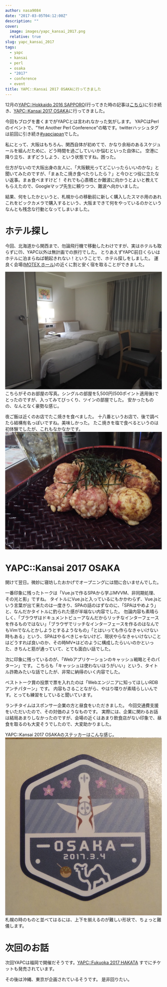 ```yaml
---
author: nasa9084
date: "2017-03-05T04:12:00Z"
description: ""
cover:
  image: images/yapc_kansai_2017.png
  relative: true
slug: yapc_kansai_2017
tags:
  - yapc
  - kansai
  - perl
  - osaka
  - "2017"
  - conference
  - event
title: YAPC::Kansai 2017 OSAKAに行ってきました
---
```



12月の[YAPC::Hokkaido 2016 SAPPORO](http://yapcjapan.org/2016hokkaido/)(行ってきた時の記事は[こちら](/article/yapc_hokkaido_2016))に引き続き、[YAPC::Kansai 2017 OSAKA](http://yapcjapan.org/2017kansai/)に行ってきました。

今回もブログを書くまでがYAPCとは言われなかった気がします。
YAPCはPerlのイベントで、"Yet Another Perl Conference"の略です。twitterハッシュタグは前回に引き続き[#yapcjapan](https://twitter.com/hashtag/yapcjapan)でした。

私にとって、大阪はもちろん、関西自体が初めてで、かなり余裕のあるスケジュールを組んだために、どう時間を過ごしていいか悩むといった自体に。
空港に降り立ち、まずどうしよう、という状態ですね。困った。

仕方がないので大阪出身の友人に、「大阪観光ってどこいったらいいのかな」と聞いてみたのですが、「まぁたこ焼き食べたりしたら？」と今ひとつ役に立たない返事。まぁ食べますけど！
それでも心斎橋とか難波に向かうとよいと教えてもらえたので、Googleマップ先生に頼りつつ、難波へ向かいました。

結果、何をしたかというと、札幌からの移動前に新しく購入したスマホ用のあれこれをビックカメラで購入するという、大阪まできて何をやっているのかというなんとも残念な行動となってしまいました。

# ホテル探し
今回、北海道から関西まで、勿論飛行機で移動したわけですが、実はホテルも取らずに(!)、YAPC以外は無計画での旅行でした。
とりあえずYAPC前日くらいはホテルに泊まらねば朝起きれない！ということで、ホテル探しをしました。
運良く会場([MOTEX ホール](http://www.motex.co.jp/))の近くに割と安く宿を取ることができました。

![yapc2017kansai_hotel1](images/yapc2017kansai_hotel1.jpg)
こちらがそのお部屋の写真。シングルの部屋を5,500円(500ポイント適用後)でとったのですが、入ってみてびっくり、ツインの部屋でした。
安かったものの、なんとなく豪勢な感じ。

夜ご飯は近くのお店でたこ焼きを食べました。
十八番というお店で、後で調べたら結構有名っぽいですね。美味しかった。
たこ焼きを塩で食べるというのは初体験でしたが、これもなかなかです。
![takoyaki_18ban](images/takoyaki_18ban.jpg)

# YAPC::Kansai 2017 OSAKA
開けて翌日。微妙に寝坊したおかげでオープニングには間に合いませんでした。

一番印象に残ったトークは「Vue.jsで作るSPAから学ぶMVVM、非同期処理、その光と影」ですね。
タイトルにVue.jsと入っているにもかかわらず、Vue.jsという言葉が出て来たのは一度きり、SPAの話のはずなのに、「SPAはやめよう」と、なんだかタイトルに釣られた感が半端ない内容でした。
勿論内容も素晴らしく、「ブラウザはドキュメントビューアなんだからリッチなインターフェースを作るものではない」「ブラウザでリッチなインターフェースを作るのはなんでもVimでなんとかしようとするようなもの」「とはいっても作らなきゃいけない時もある」という、SPAはやるべきじゃないけど、現状やらなきゃいけないことはどうすれば良いのか、その時MV\*はどのように構成したらいいのかといった、きちんと筋が通っていて、とても面白い話でした。

次に印象に残っているのが、「Webアプリケーションのキャッシュ戦略とそのパターン」です。
こちらも「キャッシュは使わないほうがいい」という、タイトル詐欺みたいな話でしたが、非常に納得のいく内容でした。

ベストトーク賞の投票で票を入れたのは「Webエンジニアに知ってほしいRDBアンチパターン」です。
内容もさることながら、やはり喋りが素晴らしいんです。とっても練習をしていると聞いています。

ランチタイムはスポンサー企業の方と昼食をいただきました。
今回交通費支援をいただいたので、その対価のようなものです。
実際には、企業に関わるお話は結局あまりしなかったのですが、会場の近くはあまり飲食店がない印象で、昼食を取るのも大変そうでしたので、大変助かりました。

YAPC::Kansai 2017 OSAKAのステッカーはこんな感じ。
![yapc_kansai2017_sticker](images/yapc_kansai2017_sticker.jpg)
札幌の時のものと並べてはるには、上下を揃えるのが難しい形状で、ちょっと難儀します。

# 次回のお話
次回YAPCは福岡で開催だそうです。[YAPC::Fukuoka 2017 HAKATA](http://yapcjapan.org/2017fukuoka/)
すでにチケットも発売されています。

その後は沖縄、東京が企画されているそうです。
是非回りたい。


